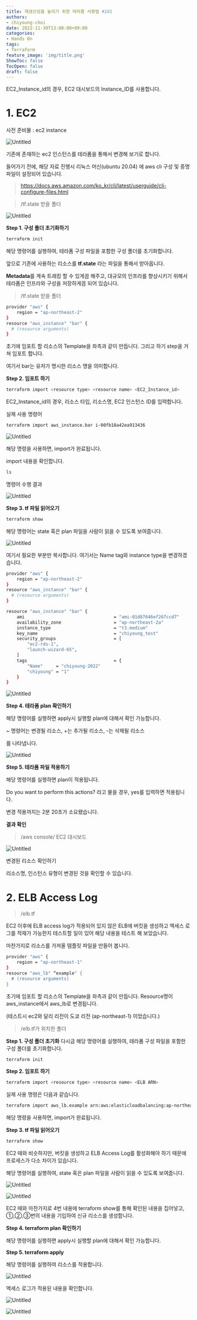```yaml
---
title: 재생산성을 높이기 위한 테라폼 사용법 #101
authors:
- chiyoung-choi
date: 2022-11-30T13:00:00+09:00
categories:
- Hands On
tags:
- Terraform
feature_image: 'img/title.png'
ShowToc: false
TocOpen: false
draft: false
---
```



EC2_Instance_id의 경우,
EC2 대시보드의 Instance_ID를 사용합니다.

# 1. EC2

사전 준비물 : ec2 instance

![Untitled](./img/Untitled.png)

기존에 존재하는 ec2 인스턴스를 테라폼을 통해서 변경해 보기로 합니다.

들어가기 전에, 해당 자료 진행시 리눅스 머신(ubuntu 20.04) 에 aws cli 구성 및 증명 파일이 설정되어 있습니다.

> https://docs.aws.amazon.com/ko_kr/cli/latest/userguide/cli-configure-files.html
> 

> /tf.state 받을 폴더

![Untitled](./img/Untitled%201.png)

**Step 1. 구성 폴더 초기화하기**

```bash
terraform init
```

해당 명령어를 실행하여, 테라폼 구성 파일을 포함한
구성 폴더를 초기화합니다.

앞으로 기존에 사용하는 리소스를 **tf.state** 라는 파일을 통해서 받아옵니다.

**Metadata**를 계속 트래킹 할 수 있게끔 해주고, 대규모의 인프라를 향상시키기 위해서
테라폼은 인프라와 구성을 저장하게끔 되어 있습니다.

> /tf.state 받을 폴더

```bash
provider "aws" {
    region = "ap-northeast-2"
}
resource "aws_instance" "bar" {
  # (resource arguments)
}
```

초기에 임포트 할 리소스의 Template을 좌측과 같이 만듭니다.
그리고 하기 step을 거쳐 임포트 합니다.

여기서 bar는 유저가 명시한 리소스 명을 의미합니다.

**Step 2. 임포트 하기**

```bash
terraform import <resource type> <resource name> <EC2_Instance_id>
```

EC2_Instance_id의 경우, 리소스 타입, 리소스명, EC2 인스턴스 ID를 입력합니다.

실제 사용 명령어

```bash
terraform import aws_instance.bar i-00fb18a42ea913436
```

![Untitled](./img/Untitled%202.png)

해당 명령을 사용하면, import가 완료됩니다.

import 내용을 확인합니다.

```bash
ls
```

명령어 수행 결과

![Untitled](./img/Untitled%203.png)

**Step 3. tf 파일 읽어오기**

```bash
terraform show
```

해당 명령어는 state 혹은 plan 파일을 사람이 읽을 수 있도록 보여줍니다.

![Untitled](./img/Untitled%204.png)

여기서 필요한 부분만 복사합니다.
여기서는 Name tag와 instance type을 변경하겠습니다.

```bash
provider "aws" {
    region = "ap-northeast-2"
}
resource "aws_instance" "bar" {
  # (resource arguments)
}
```

```bash
resource "aws_instance" "bar" {
    ami                                  = "ami-01d87646ef267ccd7"
    availability_zone                    = "ap-northeast-2a"
    instance_type                        = "t3.medium"
    key_name                             = "chiyoung_test"
    security_groups                      = [
        "ec2-rds-1",
        "launch-wizard-65",
    ]
    tags                                 = {
        "Name"     = "chiyoung-2022"
        "chiyoung" = "1"
    }
}
```

![Untitled](./img/Untitled%205.png)

**Step 4. 테라폼 plan 확인하기**

해당 명령어를 실행하면 apply시 실행할 plan에 대해서 확인 가능합니다.

~ 명령어는 변경될 리소스, +는 추가될 리소스, -는 삭제될 리소스

를 나타냅니다.

![Untitled](./img/Untitled%206.png)

**Step 5. 테라폼 파일 적용하기**

해당 명령어를 실행하면 plan이 적용됩니다.

Do you want to perform this actions?
라고 물을 경우, yes를 입력하면 적용됩니다.

변경 적용까지는 2분 20초가 소요됐습니다.

**결과 확인**

> /aws console/ EC2 대시보드

![Untitled](./img/Untitled%207.png)

변경된 리소스 확인하기

리소스명, 인스턴스 유형이 변경된 것을
확인할 수 있습니다.

# **2. ELB Access Log**

> /elb.tf

EC2 이후에 ELB access log가 적용되어 있지 않은 ELB에 버킷을 생성하고
액세스 로그를 적재가 가능한지 테스트할 일이 있어 해당 내용을 테스트 해 보았습니다.

마찬가지로 리소스를 가져올 템플릿 파일을 만들어 봅니다.

```bash
provider "aws" {
    region = "ap-northeast-1"
}
resource "aws_lb" “example" {
  # (resource arguments)
}
```

초기에 임포트 할 리소스의 Template을 좌측과 같이 만듭니다.
Resource명이 aws_instance에서 aws_lb로 변경됩니다.

(테스트시 ec2와 달리 리전이 도쿄 리전 (ap-northeast-1) 이었습니다.)

> /elb.tf가 위치한 폴더

**Step 1. 구성 폴더 초기화**
다시금 해당 명령어를 실행하여, 테라폼 구성 파일을 포함한 구성 폴더를 초기화합니다.

```bash
terraform init
```

**Step 2. 임포트 하기**

```bash
terraform import <resource type> <resource name> <ELB ARN>
```

실제 사용 명령은 다음과 같습니다.

```bash
terraform import aws_lb.example arn:aws:elasticloadbalancing:ap-northeast-1:7XXXXXXXXXX8:loadbalancer/app/chiyoung-alb/7c6a359c72a9a02e
```

해당 명령을 사용하면, import가 완료됩니다.

**Step 3. tf 파일 읽어오기**

```bash
terraform show
```

EC2 때와 비슷하지만, 버킷을 생성하고 ELB Access Log를 활성화해야 하기 때문에
프로세스가 다소 차이가 있습니다.

해당 명령어를 실행하여, state 혹은 plan 파일을 사람이 읽을 수 있도록 보여줍니다.

![Untitled](./img/Untitled%208.png)

![Untitled](./img/Untitled%209.png)

EC2 때와 마찬가지로 4번 내용에 terraform show를 통해 확인된 내용을 집어넣고, ①,②,③번의 내용을 기입하여 신규 리소스를 생성합니다.

**Step 4. terraform plan 확인하기**

해당 명령어를 실행하면 apply시 실행할 plan에 대해서 확인 가능합니다.

**Step 5. terraform apply**

해당 명령어를 실행하여 리소스를 적용합니다.

![Untitled](./img/Untitled%2010.png)

액세스 로그가 적용된 내용을 확인합니다.

![Untitled](./img/Untitled%2011.png)

![Untitled](./img/Untitled%2012.png)
